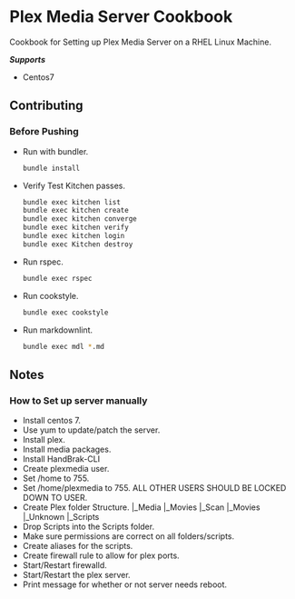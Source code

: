 # Plex Media Server Cookbook

Cookbook for Setting up Plex Media Server on a RHEL Linux Machine.

***Supports***

- Centos7

## Contributing

### Before Pushing

- Run with bundler.

   ```sh
   bundle install
   ```

- Verify Test Kitchen passes.

   ```sh
   bundle exec kitchen list
   bundle exec kitchen create
   bundle exec kitchen converge
   bundle exec kitchen verify
   bundle exec kitchen login
   bundle exec Kitchen destroy
   ```

- Run rspec.

   ```sh
   bundle exec rspec
   ```

- Run cookstyle.

   ```sh
   bundle exec cookstyle
   ```

- Run markdownlint.

   ```sh
   bundle exec mdl *.md
   ```

## Notes

### How to Set up server manually

- Install centos 7.
- Use yum to update/patch the server.
- Install plex.
- Install media packages.
- Install HandBrak-CLI
- Create plexmedia user.
- Set /home to 755.
- Set /home/plexmedia to 755. ALL OTHER USERS SHOULD BE LOCKED DOWN TO USER.
- Create Plex folder Structure.
   |_Media
     |_Movies
   |_Scan
     |_Movies
     |_Unknown
   |_Scripts
- Drop Scripts into the Scripts folder.
- Make sure permissions are correct on all folders/scripts.
- Create aliases for the scripts.
- Create firewall rule to allow for plex ports.
- Start/Restart firewalld.
- Start/Restart the plex server.
- Print message for whether or not server needs reboot.
